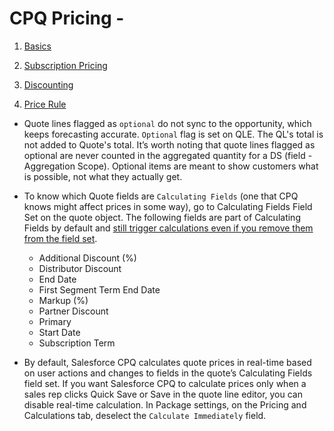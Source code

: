 # CPQ Pricing -

1. [Basics](./Basics/CPQ%20Pricing%20Basics.md)

2. [Subscription Pricing](./Subscription%20Pricing/Subscription%20Pricing.md)

3. [Discounting](./Discounting/Discounting.md)

4. [Price Rule](./Price%20Rule/Price%20Rule.md)

- Quote lines flagged as `optional` do not sync to the opportunity, which keeps forecasting accurate. `Optional` flag is set on QLE. The QL's total is not added to Quote's total. It’s worth noting that quote lines flagged as optional are never counted in the aggregated quantity for a DS (field - Aggregation Scope). Optional items are meant to show customers what is possible, not what they actually get.

- To know which Quote fields are `Calculating Fields` (one that CPQ knows might affect prices in some way), go to Calculating Fields Field Set on the quote object. The following fields are part of Calculating Fields by default and <ins>still trigger calculations even if you remove them from the field set</ins>.

    - Additional Discount (%)
    - Distributor Discount
    - End Date
    - First Segment Term End Date
    - Markup (%)
    - Partner Discount
    - Primary
    - Start Date
    - Subscription Term

- By default, Salesforce CPQ calculates quote prices in real-time based on user actions and changes to fields in the quote’s Calculating Fields field set. If you want Salesforce CPQ to calculate prices only when a sales rep clicks Quick Save or Save in the quote line editor, you can disable real-time calculation. In Package settings, on the Pricing and Calculations tab, deselect the `Calculate Immediately` field.
